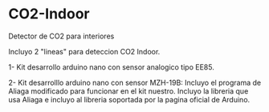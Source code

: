 # CO2-Indoor
Detector de CO2 para interiores

Incluyo 2 "lineas" para deteccion CO2 Indoor. 

1- Kit desarrollo arduino nano con sensor analogico tipo EE85.

2- Kit desarrolllo arduino nano con sensor MZH-19B: Incluyo el programa de Aliaga modificado para funcionar en el kit nuestro. Incluyo la libreria que usa Aliaga e incluyo al libreria soportada por la pagina oficial de Arduino.


